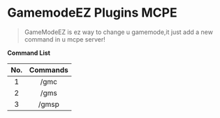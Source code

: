 # GamemodeEZ Plugins MCPE
>GameModeEZ is ez way to change u gamemode,it just add a new command in u mcpe server!

  **Command List**
  
  | No. | Commands |
  | :------: | :---: |
  | 1 | /gmc |
  | 2 | /gms |
  | 3 | /gmsp |
